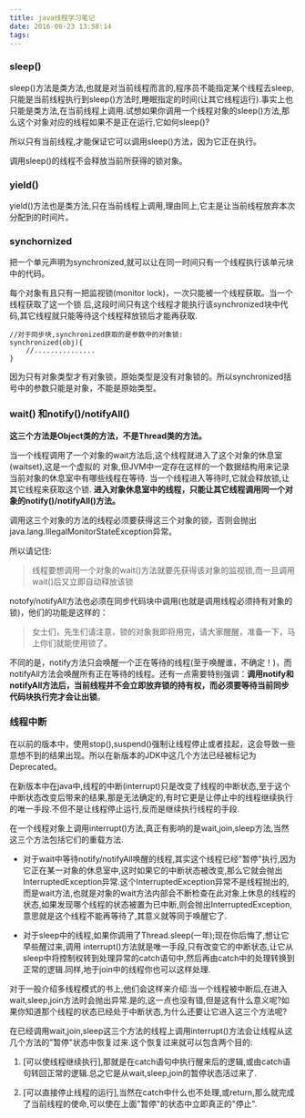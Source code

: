 ```yaml
---
title: java线程学习笔记
date: 2016-06-23 13:58:14
tags:
---
```

### sleep()
sleep()方法是类方法,也就是对当前线程而言的,程序员不能指定某个线程去sleep,只能是当前线程执行到sleep()方法时,睡眠指定的时间(让其它线程运行).事实上也只能是类方法,在当前线程上调用.试想如果你调用一个线程对象的sleep()方法,那么这个对象对应的线程如果不是正在运行,它如何sleep()?

所以只有当前线程,才能保证它可以调用sleep()方法，因为它正在执行。

调用sleep()的线程不会释放当前所获得的锁对象。

### yield()
yield()方法也是类方法,只在当前线程上调用,理由同上,它主是让当前线程放弃本次分配到的时间片。

### synchornized

把一个单元声明为synchronized,就可以让在同一时间只有一个线程执行该单元块中的代码。

每个对象有且只有一把监视锁(monitor lock)，一次只能被一个线程获取。当一个线程获取了这一个锁
后,这段时间只有这个线程才能执行该synchronized块中代码,其它线程就只能等待这个线程释放锁后才能再获取.
    
    //对于同步块,synchronized获取的是参数中的对象锁:
    synchronized(obj){
        //...............
    }
因为只有对象类型才有对象锁，原始类型是没有对象锁的。所以synchronized括号中的参数只能是对象，不能是原始类型。

### wait() 和notify()/notifyAll()

**这三个方法是Object类的方法，不是Thread类的方法。**

当一个线程调用了一个对象的wait方法后,这个线程就进入了这个对象的休息室(waitset),这是一个虚拟的
对象,但JVM中一定存在这样的一个数据结构用来记录当前对象的休息室中有哪些线程在等待.
当一个线程进入等待时,它就会释放锁,让其它线程来获取这个锁. **进入对象休息室中的线程，只能让其它线程调用同一个对象的notify()/notifyAll()方法。**

调用这三个对象的方法的线程必须要获得这三个对象的锁，否则会抛出java.lang.IllegalMonitorStateException异常。

所以请记住:

> 线程要想调用一个对象的wait()方法就要先获得该对象的监视锁,而一旦调用wait()后又立即自动释放该锁


notofy/notifyAll方法也必须在同步代码块中调用(也就是调用线程必须持有对象的锁)，他们的功能是这样的：

> 女士们，先生们请注意，锁的对象我即将用完，请大家醒醒，准备一下，马上你们就能使用锁了。

不同的是，notify方法只会唤醒一个正在等待的线程(至于唤醒谁，不确定！)，而notifyAll方法会唤醒所有正在等待的线程。还有一点需要特别强调：**调用notify和notifyAll方法后，当前线程并不会立即放弃锁的持有权，而必须要等待当前同步代码块执行完才会让出锁**。

### 线程中断
在以前的版本中，使用stop(),suspend()强制让线程停止或者挂起，这会导致一些意想不到的结果出现。所以在新版本的JDK中这几个方法已经被标记为Deprecated。

在新版本中在java中,线程的中断(interrupt)只是改变了线程的中断状态,至于这个中断状态改变后带来的结果,那是无法确定的,有时它更是让停止中的线程继续执行的唯一手段.不但不是让线程停止运行,反而是继续执行线程的手段.

在一个线程对象上调用interrupt()方法,真正有影响的是wait,join,sleep方法,当然这三个方法包括它们的重载方法.

* 对于wait中等待notify/notifyAll唤醒的线程,其实这个线程已经"暂停"执行,因为它正在某一对象的休息室中,这时如果它的中断状态被改变,那么它就会抛出InterruptedException异常.这个InterruptedException异常不是线程抛出的,而是wait方法,也就是对象的wait方法内部会不断检查在此对象上休息的线程的状态,如果发现哪个线程的状态被置为已中断,则会抛出InterruptedException,意思就是这个线程不能再等待了,其意义就等同于唤醒它了.

* 对于sleep中的线程,如果你调用了Thread.sleep(一年);现在你后悔了,想让它早些醒过来,调用
interrupt()方法就是唯一手段,只有改变它的中断状态,让它从sleep中将控制权转到处理异常的catch语句中,然后再由catch中的处理转换到正常的逻辑.同样,地于join中的线程你也可以这样处理. 

 对于一般介绍多线程模式的书上,他们会这样来介绍:当一个线程被中断后,在进入wait,sleep,join方法时会抛出异常.是的,这一点也没有错,但是这有什么意义呢?如果你知道那个线程的状态已经处于中断状态,为什么还要让它进入这三个方法呢?

在已经调用wait,join,sleep这三个方法的线程上调用interrupt()方法会让线程从这几个方法的"暂停"状态中恢复过来.这个恢复过来就可以包含两个目的:

1. [可以使线程继续执行],那就是在catch语句中执行醒来后的逻辑,或由catch语句转回正常的逻辑.总之它是从wait,sleep,join的暂停状态活过来了.

2. [可以直接停止线程的运行],当然在catch中什么也不处理,或return,那么就完成了当前线程的使命,可以使在上面"暂停"的状态中立即真正的"停止".